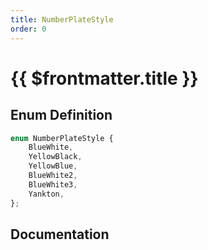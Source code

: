 ```yaml
---
title: NumberPlateStyle
order: 0
---
```


# {{ $frontmatter.title }}

<!--@include: ./numberPlateStyle_partial_header.md-->

## Enum Definition

```ts
enum NumberPlateStyle {
    BlueWhite,
    YellowBlack,
    YellowBlue,
    BlueWhite2,
    BlueWhite3,
    Yankton,
};
```

## Documentation

<!--@include: ./numberPlateStyle_partial_footer.md-->
